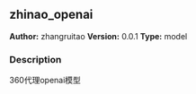## zhinao_openai

**Author:** zhangruitao
**Version:** 0.0.1
**Type:** model

### Description
360代理openai模型



